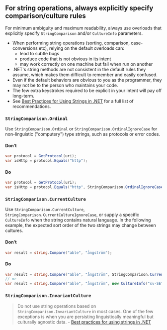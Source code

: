 ## For string operations, always explicitly specify comparison/culture rules

For minimum ambiguity and maximum readability, always use overloads that explicitly specify `StringComparison` and/or `CultureInfo` parameters.

- When performing string operations (sorting, comparison, case-conversions etc), relying on the default overloads can:
  - lead to subtle bugs
  - produce code that is not obvious in its intent
  - may work correctly on one machine but fail when run on another
- .NET's string methods are not consistent in the default rules they assume, which makes them difficult to remember
 and easily confused. 
- Even if the default behaviors are obvious to you as the programmer, they may not be to the person who maintains your code.
- The few extra keystrokes required to be explicit in your intent will pay off long-term.  
- See [Best Practices for Using Strings in .NET](https://docs.microsoft.com/en-us/dotnet/standard/base-types/best-practices-strings) for a full list of recommendations.

### `StringComparison.Ordinal`

Use `StringComparison.Ordinal` or `StringComparison.OrdinalIgnoreCase` for non-linguistic ("computery") type strings,
such as protocols or error codes.

#### Don't

```c#
var protocol = GetProtocol(uri);
var isHttp = protocol.Equals("http"); 
```

#### Do

```c#
var protocol = GetProtocol(uri);
var isHttp = protocol.Equals("http", StringComparison.OrdinalIgnoreCase); 
```

### `StringComparison.CurrentCulture`

Use `StringComparison.CurrentCulture`, `StringComparison.CurrentCultureIgnoreCase`, or supply a specific `CultureInfo` 
when the string contains natural language. In the following example, the expected sort order of the two strings 
may change between cultures.

#### Don't

```c#
var result = string.Compare("able", "ångström");
```

#### Do

```c#
var result = string.Compare("able", "ångström", StringComparison.CurrentCulture);
// or
var result = string.Compare("able", "ångström", new CultureInfo("sv-SE"), CompareOptions.None);

```

### `StringComparison.InvariantCulture`

> Do not use string operations based on `StringComparison.InvariantCulture` in most cases. One of the few exceptions is 
when you are persisting linguistically meaningful but culturally agnostic data. - [Best practices for using strings in .NET](https://docs.microsoft.com/en-us/dotnet/standard/base-types/best-practices-strings)


